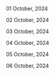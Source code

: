01 October, 2024

02 October, 2024

03 October, 2024

04 October, 2024

05 October, 2024

06 October, 2024